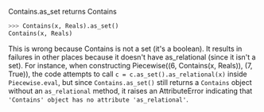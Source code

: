 Contains.as_set returns Contains
```py
>>> Contains(x, Reals).as_set()
Contains(x, Reals)
```

This is wrong because Contains is not a set (it's a boolean). It results in failures in other places because it doesn't have as_relational (since it isn't a set). For instance, when constructing Piecewise((6, Contains(x, Reals)), (7, True)), the code attempts to call `c = c.as_set().as_relational(x)` inside `Piecewise.eval`, but since `Contains.as_set()` still returns a `Contains` object without an `as_relational` method, it raises an AttributeError indicating that `'Contains' object has no attribute 'as_relational'`.